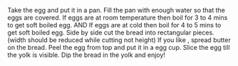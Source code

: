 Take the egg and put it in a pan.
Fill the pan with enough water so that the eggs are covered.
If eggs are at room temperature then boil for 3 to 4 mins to get soft boiled egg.
AND
If eggs are at cold then boil for 4 to 5 mins to get soft boiled egg.
Side by side cut the bread into rectangular pieces.(width should be reduced while cutting not height)
If you like , spread butter on the bread.
Peel the egg from top and put it in a egg cup.
Slice the egg till the yolk is visible.
Dip the bread in the yolk and enjoy!